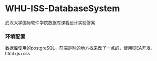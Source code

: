 # WHU-ISS-DatabaseSystem
武汉大学国际软件学院数据库课程设计实验答案

### 环境配置
数据库使用的postgreSQL，前端是别的地方找来改了一点的，使用IDEA开发，html+js+css
